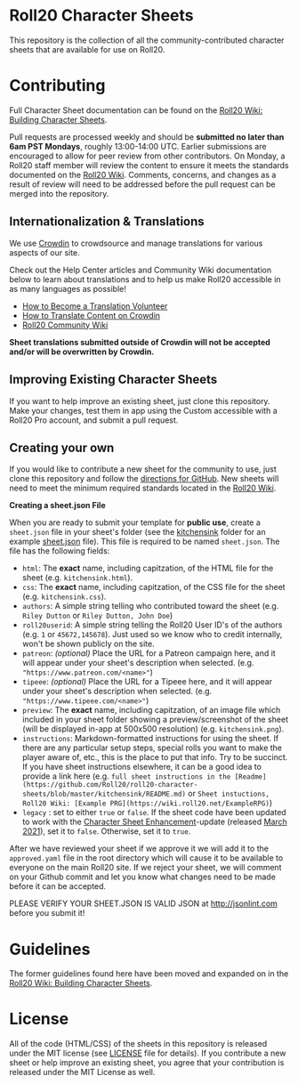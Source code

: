 Roll20 Character Sheets
=======================

This repository is the collection of all the community-contributed character sheets that are available for use on Roll20. 

Contributing
============

Full Character Sheet documentation can be found on the [Roll20 Wiki: Building Character Sheets](https://wiki.roll20.net/Building_Character_Sheets).

Pull requests are processed weekly and should be **submitted no later than 6am PST Mondays**, roughly 13:00-14:00 UTC. Earlier submissions are encouraged to allow for peer review from other contributors. On Monday, a Roll20 staff member will review the content to ensure it meets the standards documented on the [Roll20 Wiki](https://wiki.roll20.net/Building_Character_Sheets#Roll20_Character_Sheets_Repository). Comments, concerns, and changes as a result of review will need to be addressed before the pull request can be merged into the repository.

## Internationalization &amp; Translations

We use [Crowdin](https://crowdin.com/) to crowdsource and manage translations for various aspects of our site. 

Check out the Help Center articles and Community Wiki documentation below to learn about translations and to help us make Roll20 accessible in as many languages as possible!

* [How to Become a Translation Volunteer](https://roll20.zendesk.com/hc/en-us/articles/360058423993-How-to-Become-a-Translation-Volunteer)
* [How to Translate Content on Crowdin](https://roll20.zendesk.com/hc/en-us/articles/360057432414-How-to-Translate-Content-on-Crowdin)
* [Roll20 Community Wiki](https://wiki.roll20.net/Character_Sheet_i18n)

**Sheet translations submitted outside of Crowdin will not be accepted and/or will be overwritten by Crowdin.**

## Improving Existing Character Sheets

If you want to help improve an existing sheet, just clone this repository. Make your changes, test them in app using the Custom accessible with a Roll20 Pro account, and submit a pull request.

## Creating your own

If you would like to contribute a new sheet for the community to use, just clone this repository and follow the [directions for GitHub](https://wiki.roll20.net/Beginner%27s_Guide_to_GitHub). New sheets will need to meet the minimum required standards located in the [Roll20 Wiki](https://wiki.roll20.net/Building_Character_Sheets#Roll20_Character_Sheets_Repository). 

**Creating a sheet.json File**

When you are ready to submit your template for **public use**, create a `sheet.json` file in your sheet's folder (see the [kitchensink](https://github.com/Roll20/roll20-character-sheets/tree/master/kitchensink) folder for an example [sheet.json](https://github.com/Roll20/roll20-character-sheets/blob/master/kitchensink/sheet.json) file). This file is required to be named `sheet.json`. The file has the following fields:

* `html`: The **exact** name, including capitzation, of the HTML file for the sheet (e.g. `kitchensink.html`).
* `css`: The **exact** name, including capitzation, of the CSS file for the sheet (e.g. `kitchensink.css`).
* `authors`: A simple string telling who contributed toward the sheet (e.g. `Riley Dutton` or `Riley Dutton, John Doe`)
* `roll20userid`: A simple string telling the Roll20 User ID's of the authors (e.g. `1` or `45672,145678`). Just used so we know who to credit internally, won't be shown publicly on the site.
* `patreon`: *(optional)* Place the URL for a Patreon campaign here, and it will appear under your sheet's description when selected.  (e.g. `"https://www.patreon.com/<name>"`)
* `tipeee`: *(optional)* Place the URL for a Tipeee here, and it will appear under your sheet's description when selected.  (e.g. `"https://www.tipeee.com/<name>"`)
* `preview`: The **exact** name, including capitzation, of an image file which included in your sheet folder showing a preview/screenshot of the sheet (will be displayed in-app at 500x500 resolution) (e.g. `kitchensink.png`).
* `instructions`: Markdown-formatted instructions for using the sheet. If there are any particular setup steps, special rolls you want to make the player aware of, etc., this is the place to put that info. Try to be succinct. If you have sheet instructions elsewhere, it can be a good idea to provide a link here (e.g. `full sheet instructions in the [Readme](https://github.com/Roll20/roll20-character-sheets/blob/master/kitchensink/README.md)` or `Sheet instuctions, Roll20 Wiki: [Example PRG](https://wiki.roll20.net/ExampleRPG)`)
* `legacy` : set to either `true` or `false`. If the sheet code have been updated to work with the [Character Sheet Enhancement](https://wiki.roll20.net/Character_Sheet_Enhancement)-update (released [March 2021](https://app.roll20.net/forum/permalink/9883156/)), set it to `false`. Otherwise, set it to `true`.

After we have reviewed your sheet if we approve it we will add it to the `approved.yaml` file in the root directory which will cause it to be available to everyone on the main Roll20 site. If we reject your sheet, we will comment on your Github commit and let you know what changes need to be made before it can be accepted. 

PLEASE VERIFY YOUR SHEET.JSON IS VALID JSON at http://jsonlint.com before you submit it!

Guidelines
==========

The former guidelines found here have been moved and expanded on in the [Roll20 Wiki: Building Character Sheets](https://wiki.roll20.net/Building_Character_Sheets#Roll20_Character_Sheets_Repository).


License
=======

All of the code (HTML/CSS) of the sheets in this repository is released under the MIT license (see [LICENSE](https://github.com/Roll20/roll20-character-sheets/blob/master/LICENSE) file for details). If you contribute a new sheet or help improve an existing sheet, you agree that your contribution is released under the MIT License as well.
